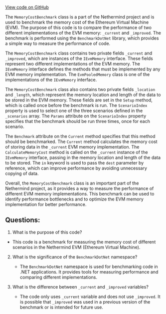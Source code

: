 [View code on GitHub](https://github.com/NethermindEth/nethermind/src/Nethermind/Nethermind.Benchmark/Evm/MemoryCostBenchmark.cs)

The `MemoryCostBenchmark` class is a part of the Nethermind project and is used to benchmark the memory cost of the Ethereum Virtual Machine (EVM). The purpose of this code is to compare the performance of two different implementations of the EVM memory: `_current` and `_improved`. The benchmark is performed using the `BenchmarkDotNet` library, which provides a simple way to measure the performance of code.

The `MemoryCostBenchmark` class contains two private fields `_current` and `_improved`, which are instances of the `IEvmMemory` interface. These fields represent two different implementations of the EVM memory. The `IEvmMemory` interface defines the methods that must be implemented by any EVM memory implementation. The `EvmPooledMemory` class is one of the implementations of the `IEvmMemory` interface.

The `MemoryCostBenchmark` class also contains two private fields `_location` and `_length`, which represent the memory location and length of the data to be stored in the EVM memory. These fields are set in the `Setup` method, which is called once before the benchmark is run. The `ScenarioIndex` property is used to select one of the three scenarios defined in the `_scenarios` array. The `Params` attribute on the `ScenarioIndex` property specifies that the benchmark should be run three times, once for each scenario.

The `Benchmark` attribute on the `Current` method specifies that this method should be benchmarked. The `Current` method calculates the memory cost of storing data in the `_current` EVM memory implementation. The `CalculateMemoryCost` method is called on the `_current` instance of the `IEvmMemory` interface, passing in the memory location and length of the data to be stored. The `in` keyword is used to pass the `dest` parameter by reference, which can improve performance by avoiding unnecessary copying of data.

Overall, the `MemoryCostBenchmark` class is an important part of the Nethermind project, as it provides a way to measure the performance of different EVM memory implementations. This benchmark can be used to identify performance bottlenecks and to optimize the EVM memory implementation for better performance.
## Questions: 
 1. What is the purpose of this code?
   - This code is a benchmark for measuring the memory cost of different scenarios in the Nethermind EVM (Ethereum Virtual Machine).

2. What is the significance of the `BenchmarkDotNet` namespace?
   - The `BenchmarkDotNet` namespace is used for benchmarking code in .NET applications. It provides tools for measuring performance and comparing different implementations.

3. What is the difference between `_current` and `_improved` variables?
   - The code only uses `_current` variable and does not use `_improved`. It is possible that `_improved` was used in a previous version of the benchmark or is intended for future use.